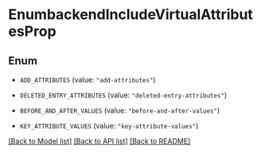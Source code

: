 # EnumbackendIncludeVirtualAttributesProp

## Enum


* `ADD_ATTRIBUTES` (value: `"add-attributes"`)

* `DELETED_ENTRY_ATTRIBUTES` (value: `"deleted-entry-attributes"`)

* `BEFORE_AND_AFTER_VALUES` (value: `"before-and-after-values"`)

* `KEY_ATTRIBUTE_VALUES` (value: `"key-attribute-values"`)


[[Back to Model list]](../README.md#documentation-for-models) [[Back to API list]](../README.md#documentation-for-api-endpoints) [[Back to README]](../README.md)


